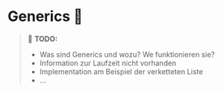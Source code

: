 # Generics :pushpin:<!-- omit in toc -->

> :construction: **TODO:**  
> - Was sind Generics und wozu? We funktionieren sie?
> - Information zur Laufzeit nicht vorhanden
> - Implementation am Beispiel der verketteten Liste
> - ...



